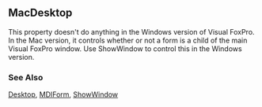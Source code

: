 ## MacDesktop

This property doesn't do anything in the Windows version of Visual FoxPro. In the Mac version, it controls whether or not a form is a child of the main Visual FoxPro window. Use ShowWindow to control this in the Windows version.

### See Also

[Desktop](s4g594.md), [MDIForm](s4g604.md), [ShowWindow](s4g706.md)
